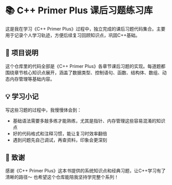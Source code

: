 # 📚 C++ Primer Plus 课后习题练习库

这是我在学习《C++ Primer Plus》过程中，独立完成的课后习题代码集合。主要用于记录个人学习轨迹，方便后续复习回顾知识点，巩固C++基础。


## 📌 项目说明
这个仓库里的代码全部是《C++ Primer Plus》各章节课后习题的实现。每道题都围绕章节核心知识点展开，涵盖了数据类型、控制语句、函数、结构体、数组、动态内存管理等基础内容。  


## 💡 学习小记
写这些习题的过程中，我慢慢体会到：  
- 基础语法需要多敲多练才能熟练，尤其是指针、内存管理这些容易混淆的知识点  
- 好的代码格式和注释习惯，能让复习时效率翻倍  
- 遇到问题先自己调试，再查资料，印象会更深刻  


## 🌟 致谢
感谢《C++ Primer Plus》这本书提供的系统知识点和经典习题，让C++学习有了清晰的路径～ 也希望这个仓库能陪我坚持学完整个系列！
